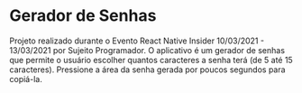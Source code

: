 # Gerador de Senhas

Projeto realizado durante o Evento React Native Insider 10/03/2021 - 13/03/2021 por Sujeito Programador. O aplicativo é um gerador de senhas que permite o usuário escolher quantos caracteres a senha terá (de 5 até 15 caracteres). Pressione a área da senha gerada por poucos segundos para copiá-la. 